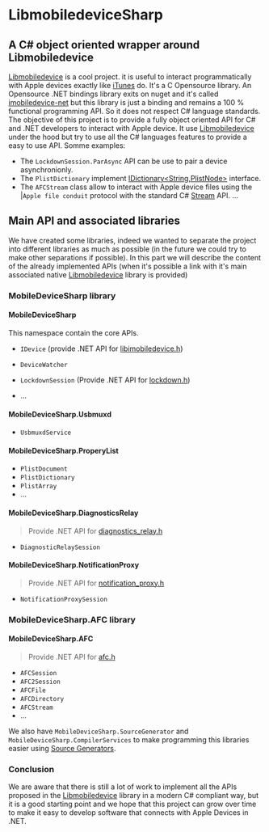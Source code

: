 # LibmobiledeviceSharp
## A C# object oriented wrapper around Libmobiledevice
[Libmobiledevice](https://libimobiledevice.org/) is a cool project. it is useful to interact programmatically with Apple devices exactly like [iTunes](https://www.apple.com/itunes) do. It's a C Opensource library. An Opensource .NET bindings library exits on nuget and it's called [imobiledevice-net](https://www.nuget.org/packages/imobiledevice-net) but this library is just a binding and remains a 100 % functional programming API. So it does not respect C# language standards.
The objective of this project is to provide a fully object oriented API for C# and .NET developers to interact with Apple device. It use [Libmobiledevice](https://libimobiledevice.org) under the hood but try to use all the C# languages features to provide a easy to use API.
Somme examples:

- The `LockdownSession.ParAsync` API can be use to pair a device asynchronionly.
- The `PlistDictionary` implement [IDictionary<String,PlistNode>](https://docs.microsoft.com/dotnet/api/system.collections.generic.idictionary-2) interface.
- The `AFCStream` class allow to interact with Apple device files using the |`Apple file conduit` protocol with the standard C# [Stream](https://docs.microsoft.com/dotnet/api/system.io.stream) API.
…

## Main API and associated libraries
We have created some libraries, indeed we wanted to separate the project into different libraries as much as possible (in the future we could try to make other separations if possible). In this part we will describe the content of the already implemented APIs (when it's possible a link with it's main associated native [Libmobiledevice](https://libimobiledevice.org/) library is provided)
### MobileDeviceSharp library
#### MobileDeviceSharp
This namespace contain the core APIs.
- `IDevice` (provide .NET API for [libimobiledevice.h](https://docs.libimobiledevice.org/libimobiledevice/latest/libimobiledevice_8h.html))
- `DeviceWatcher`
- `LockdownSession` (Provide .NET API for [lockdown.h](https://docs.libimobiledevice.org/libimobiledevice/latest/lockdown_8h.html))

- …

#### MobileDeviceSharp.Usbmuxd
- `UsbmuxdService`

#### MobileDeviceSharp.ProperyList
- `PlistDocument`
- `PlistDictionary`
- `PlistArray`
- …
#### MobileDeviceSharp.DiagnosticsRelay
> Provide .NET API for [diagnostics_relay.h](https://docs.libimobiledevice.org/libimobiledevice/latest/diagnostics__relay_8h.html)
- `DiagnosticRelaySession`
#### MobileDeviceSharp.NotificationProxy
> Provide .NET API for [notification_proxy.h](https://docs.libimobiledevice.org/libimobiledevice/latest/notification__proxy_8h.html)
- `NotificationProxySession`
### MobileDeviceSharp.AFC library
#### MobileDeviceSharp.AFC
> Provide .NET API for [afc.h](https://docs.libimobiledevice.org/libimobiledevice/latest/afc_8h.html)
- `AFCSession`
- `AFC2Session`
- `AFCFile`
- `AFCDirectory`
- `AFCStream`
- …

We also have `MobileDeviceSharp.SourceGenerator` and `MobileDeviceSharp.CompilerServices` to make programming this libraries easier using [Source Generators](https://docs.microsoft.com/dotnet/csharp/roslyn-sdk/source-generators-overview).
### Conclusion
We are aware that there is still a lot of work to implement all the APIs proposed in the [Libmobiledevice](https://libimobiledevice.org/) library in a modern C# compliant way, but it is a good starting point and we hope that this project can grow over time to make it easy to develop software that connects with Apple Devices in .NET.
